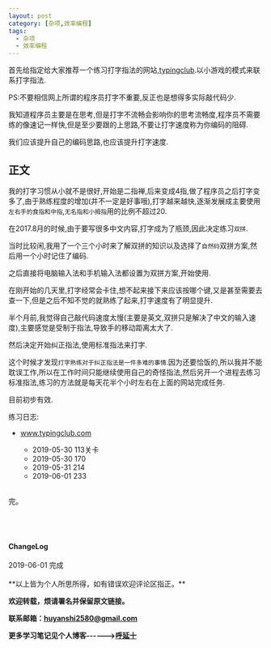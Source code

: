 ```yaml
---
layout: post
category: [杂项,效率编程]
tags:
  - 杂项
  - 效率编程
---
```


首先给指定给大家推荐一个练习打字指法的网站,[typingclub](https://www.typingclub.com/).以小游戏的模式来联系打字指法.

PS:不要相信网上所谓的程序员打字不重要,反正也是想得多实际敲代码少.

我知道程序员主要是在思考,但是打字不流畅会影响你的思考流畅度,程序员不需要练的像速记一样快,但是至少要跟的上思路,不要让打字速度称为你编码的阻碍.

我们应该提升自己的编码思路,也应该提升打字速度.

## 正文

我的打字习惯从小就不是很好,开始是二指禅,后来变成4指,做了程序员之后打字变多了,由于熟练程度的增加(并不一定是好事哦),打字越来越快,逐渐发展成主要使用`左右手的食指和中指`,`无名指和小拇指`用的比例不超过20.

在2017.8月的时候,由于要写很多中文内容,打字成为了瓶颈,因此决定练习`双拼`.

当时比较闲,我用了一个三个小时来了解双拼的知识以及选择了`自然码`双拼方案,然后用一个小时记住了编码.

之后直接将电脑输入法和手机输入法都设置为双拼方案,开始使用.

在刚开始的几天里,打字经常会卡住,想不起来接下来应该按哪个键,又是甚至需要去查一下,但是之后不知不觉的就熟练了起来,打字速度有了明显提升.

半个月前,我觉得自己敲代码速度太慢(主要是英文,双拼只是解决了中文的输入速度),主要感觉是受制于指法,导致手的移动距离太大了.

然后决定开始纠正指法,使用标准指法来打字.

这个时候才发现`打字熟练对于纠正指法是一件多难的事情`.因为还要恰饭的,所以我并不能耽误工作,所以在工作时间只能继续使用自己的奇怪指法,然后另开一个进程去练习标准指法,练习的方法就是每天花半个小时左右在上面的网站完成任务.

目前初步有效.

练习日志:

* www.typingclub.com

     * 2019-05-30 113关卡
     * 2019-05-30 170
     * 2019-05-31 214 
     * 2019-06-01 233





<br>
完。
<br>
<br>
<br>
<br>
<h4>ChangeLog</h4>
2019-06-01 完成
<br>
<br>
**以上皆为个人所思所得，如有错误欢迎评论区指正。**


**欢迎转载，烦请署名并保留原文链接。**


**联系邮箱：huyanshi2580@gmail.com**


**更多学习笔记见个人博客------><a href="{{ site.baseurl }}/">呼延十</a>**